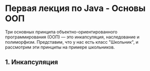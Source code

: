 # Первая лекция по Java - Основы ООП

Три основных принципа объектно-ориентированного программирования (ООП) — это инкапсуляция, наследование и полиморфизм. Представим, что у нас есть класс "Школьник", и рассмотрим эти принципы на примере школьников.

## 1. Инкапсуляция